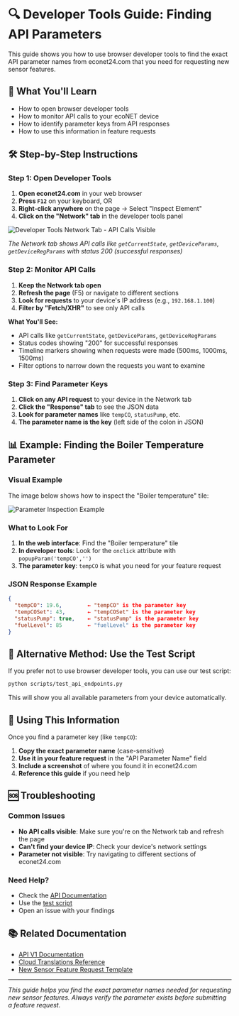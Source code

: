 # 🔍 Developer Tools Guide: Finding API Parameters

This guide shows you how to use browser developer tools to find the exact API parameter names from econet24.com that you need for requesting new sensor features.

## 📱 What You'll Learn

- How to open browser developer tools
- How to monitor API calls to your ecoNET device
- How to identify parameter keys from API responses
- How to use this information in feature requests

## 🛠️ Step-by-Step Instructions

### Step 1: Open Developer Tools

1. **Open econet24.com** in your web browser
2. **Press `F12`** on your keyboard, OR
3. **Right-click anywhere** on the page → Select "Inspect Element"
4. **Click on the "Network" tab** in the developer tools panel

![Developer Tools Network Tab - API Calls Visible](https://raw.githubusercontent.com/jontofront/ecoNET-300-Home-Assistant-Integration/master/docs/images/developer_tools_network_tab.png)

*The Network tab shows API calls like `getCurrentState`, `getDeviceParams`, `getDeviceRegParams` with status 200 (successful responses)*

### Step 2: Monitor API Calls

1. **Keep the Network tab open**
2. **Refresh the page** (F5) or navigate to different sections
3. **Look for requests** to your device's IP address (e.g., `192.168.1.100`)
4. **Filter by "Fetch/XHR"** to see only API calls

**What You'll See:**
- API calls like `getCurrentState`, `getDeviceParams`, `getDeviceRegParams`
- Status codes showing "200" for successful responses
- Timeline markers showing when requests were made (500ms, 1000ms, 1500ms)
- Filter options to narrow down the requests you want to examine

### Step 3: Find Parameter Keys

1. **Click on any API request** to your device in the Network tab
2. **Click the "Response" tab** to see the JSON data
3. **Look for parameter names** like `tempCO`, `statusPump`, etc.
4. **The parameter name is the key** (left side of the colon in JSON)

## 📊 Example: Finding the Boiler Temperature Parameter

### Visual Example

The image below shows how to inspect the "Boiler temperature" tile:

![Parameter Inspection Example](https://via.placeholder.com/800x400/3498db/ffffff?text=Boiler+Temperature+Inspection)

### What to Look For

1. **In the web interface**: Find the "Boiler temperature" tile
2. **In developer tools**: Look for the `onclick` attribute with `popupParam('tempCO','')`
3. **The parameter key**: `tempCO` is what you need for your feature request

### JSON Response Example

```json
{
  "tempCO": 19.6,        ← "tempCO" is the parameter key
  "tempCOSet": 43,       ← "tempCOSet" is the parameter key
  "statusPump": true,    ← "statusPump" is the parameter key
  "fuelLevel": 85        ← "fuelLevel" is the parameter key
}
```

## 🔧 Alternative Method: Use the Test Script

If you prefer not to use browser developer tools, you can use our test script:

```bash
python scripts/test_api_endpoints.py
```

This will show you all available parameters from your device automatically.

## 📝 Using This Information

Once you find a parameter key (like `tempCO`):

1. **Copy the exact parameter name** (case-sensitive)
2. **Use it in your feature request** in the "API Parameter Name" field
3. **Include a screenshot** of where you found it in econet24.com
4. **Reference this guide** if you need help

## 🆘 Troubleshooting

### Common Issues

- **No API calls visible**: Make sure you're on the Network tab and refresh the page
- **Can't find your device IP**: Check your device's network settings
- **Parameter not visible**: Try navigating to different sections of econet24.com

### Need Help?

- Check the [API Documentation](API_V1_DOCUMENTATION.md)
- Use the [test script](../scripts/test_api_endpoints.py)
- Open an issue with your findings

## 📚 Related Documentation

- [API V1 Documentation](API_V1_DOCUMENTATION.md)
- [Cloud Translations Reference](../cloud_translations/MANUAL_TRANSLATION_REFERENCE.md)
- [New Sensor Feature Request Template](../../.github/ISSUE_TEMPLATE/new_sensor_feature.yml)

---

*This guide helps you find the exact parameter names needed for requesting new sensor features. Always verify the parameter exists before submitting a feature request.*
